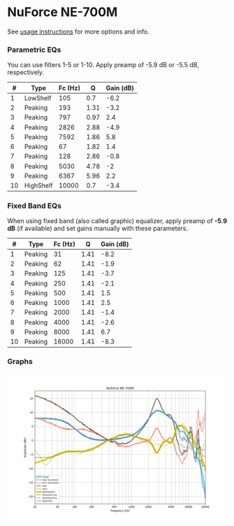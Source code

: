 # NuForce NE-700M
See [usage instructions](https://github.com/jaakkopasanen/AutoEq#usage) for more options and info.

### Parametric EQs
You can use filters 1-5 or 1-10. Apply preamp of -5.9 dB or -5.5 dB, respectively.

|   # | Type      |   Fc (Hz) |    Q |   Gain (dB) |
|-----|-----------|-----------|------|-------------|
|   1 | LowShelf  |       105 | 0.7  |        -6.2 |
|   2 | Peaking   |       193 | 1.31 |        -3.2 |
|   3 | Peaking   |       797 | 0.97 |         2.4 |
|   4 | Peaking   |      2826 | 2.88 |        -4.9 |
|   5 | Peaking   |      7592 | 1.86 |         5.8 |
|   6 | Peaking   |        67 | 1.82 |         1.4 |
|   7 | Peaking   |       128 | 2.86 |        -0.8 |
|   8 | Peaking   |      5030 | 4.78 |        -2   |
|   9 | Peaking   |      6367 | 5.96 |         2.2 |
|  10 | HighShelf |     10000 | 0.7  |        -3.4 |

### Fixed Band EQs
When using fixed band (also called graphic) equalizer, apply preamp of **-5.9 dB** (if available) and set gains manually with these parameters.

|   # | Type    |   Fc (Hz) |    Q |   Gain (dB) |
|-----|---------|-----------|------|-------------|
|   1 | Peaking |        31 | 1.41 |        -8.2 |
|   2 | Peaking |        62 | 1.41 |        -1.9 |
|   3 | Peaking |       125 | 1.41 |        -3.7 |
|   4 | Peaking |       250 | 1.41 |        -2.1 |
|   5 | Peaking |       500 | 1.41 |         1.5 |
|   6 | Peaking |      1000 | 1.41 |         2.5 |
|   7 | Peaking |      2000 | 1.41 |        -1.4 |
|   8 | Peaking |      4000 | 1.41 |        -2.6 |
|   9 | Peaking |      8000 | 1.41 |         6.7 |
|  10 | Peaking |     16000 | 1.41 |        -8.3 |

### Graphs
![](./NuForce%20NE-700M.png)
